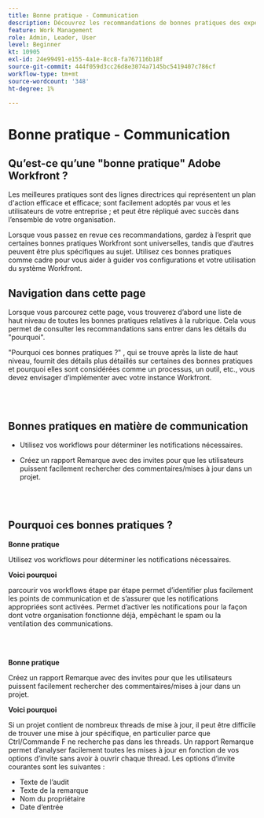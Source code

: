 ```yaml
---
title: Bonne pratique - Communication
description: Découvrez les recommandations de bonnes pratiques des experts d’Adobe Workfront concernant la configuration et la gestion des notifications de communication dans Workfront.
feature: Work Management
role: Admin, Leader, User
level: Beginner
kt: 10905
exl-id: 24e99491-e155-4a1e-8cc8-fa767116b18f
source-git-commit: 444f059d3cc26d8e3074a7145bc5419407c786cf
workflow-type: tm+mt
source-wordcount: '348'
ht-degree: 1%

---
```


# Bonne pratique - Communication

## Qu’est-ce qu’une &quot;bonne pratique&quot; Adobe Workfront ?

Les meilleures pratiques sont des lignes directrices qui représentent un plan d&#39;action efficace et efficace; sont facilement adoptés par vous et les utilisateurs de votre entreprise ; et peut être répliqué avec succès dans l’ensemble de votre organisation.

Lorsque vous passez en revue ces recommandations, gardez à l’esprit que certaines bonnes pratiques Workfront sont universelles, tandis que d’autres peuvent être plus spécifiques au sujet. Utilisez ces bonnes pratiques comme cadre pour vous aider à guider vos configurations et votre utilisation du système Workfront.

## Navigation dans cette page

Lorsque vous parcourez cette page, vous trouverez d’abord une liste de haut niveau de toutes les bonnes pratiques relatives à la rubrique. Cela vous permet de consulter les recommandations sans entrer dans les détails du &quot;pourquoi&quot;.

&quot;Pourquoi ces bonnes pratiques ?&quot; , qui se trouve après la liste de haut niveau, fournit des détails plus détaillés sur certaines des bonnes pratiques et pourquoi elles sont considérées comme un processus, un outil, etc., vous devez envisager d’implémenter avec votre instance Workfront.

</br>
</br>

## Bonnes pratiques en matière de communication

* Utilisez vos workflows pour déterminer les notifications nécessaires.

* Créez un rapport Remarque avec des invites pour que les utilisateurs puissent facilement rechercher des commentaires/mises à jour dans un projet.

</br>
</br>

## Pourquoi ces bonnes pratiques ?

**Bonne pratique**

Utilisez vos workflows pour déterminer les notifications nécessaires.

**Voici pourquoi**

parcourir vos workflows étape par étape permet d’identifier plus facilement les points de communication et de s’assurer que les notifications appropriées sont activées. Permet d’activer les notifications pour la façon dont votre organisation fonctionne déjà, empêchant le spam ou la ventilation des communications.

</br>
</br>


**Bonne pratique**

Créez un rapport Remarque avec des invites pour que les utilisateurs puissent facilement rechercher des commentaires/mises à jour dans un projet.



**Voici pourquoi**

Si un projet contient de nombreux threads de mise à jour, il peut être difficile de trouver une mise à jour spécifique, en particulier parce que Ctrl/Commande F ne recherche pas dans les threads. Un rapport Remarque permet d’analyser facilement toutes les mises à jour en fonction de vos options d’invite sans avoir à ouvrir chaque thread. Les options d’invite courantes sont les suivantes :

* Texte de l’audit
* Texte de la remarque
* Nom du propriétaire
* Date d’entrée
